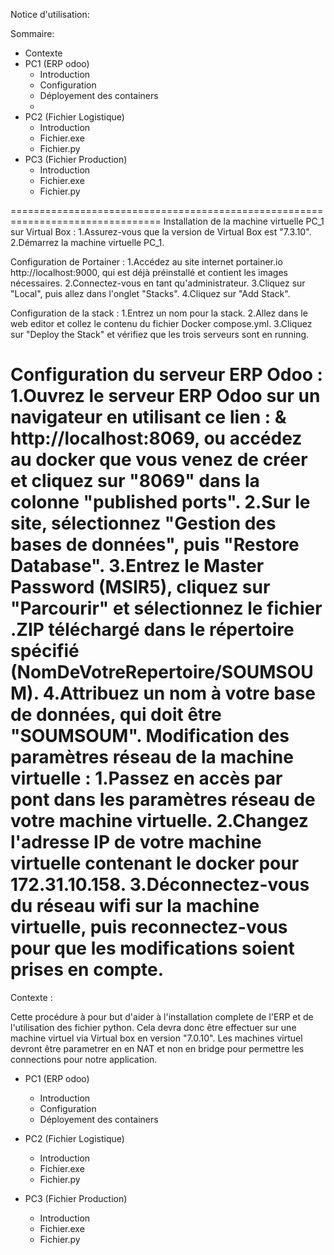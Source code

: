 Notice d'utilisation:

Sommaire:
- Contexte
- PC1 (ERP odoo)
    - Introduction
    - Configuration
    - Déployement des containers
    - 
- PC2 (Fichier Logistique)
    - Introduction
    - Fichier.exe
    - Fichier.py
- PC3 (Fichier Production)
    - Introduction
    - Fichier.exe
    - Fichier.py

================================================================================
Installation de la machine virtuelle PC_1 sur Virtual Box :
    1.Assurez-vous que la version de Virtual Box est "7.3.10".
    2.Démarrez la machine virtuelle PC_1.
    
Configuration de Portainer :
    1.Accédez au site internet portainer.io http://localhost:9000, qui est déjà préinstallé et        contient les images nécessaires.
    2.Connectez-vous en tant qu'administrateur.
    3.Cliquez sur "Local", puis allez dans l'onglet "Stacks".
    4.Cliquez sur "Add Stack".
    
Configuration de la stack :
    1.Entrez un nom pour la stack.
    2.Allez dans le web editor et collez le contenu du fichier Docker compose.yml.
    3.Cliquez sur "Deploy the Stack" et vérifiez que les trois serveurs sont en running.
    
Configuration du serveur ERP Odoo :
    1.Ouvrez le serveur ERP Odoo sur un navigateur en utilisant ce lien : &                 
http://localhost:8069, ou accédez au docker que vous venez de créer et cliquez sur "8069" dans la colonne "published ports".
    2.Sur le site, sélectionnez "Gestion des bases de données", puis "Restore Database".
    3.Entrez le Master Password (MSIR5), cliquez sur "Parcourir" et sélectionnez le fichier 
     .ZIP téléchargé dans le répertoire spécifié (NomDeVotreRepertoire/SOUMSOUM).
    4.Attribuez un nom à votre base de données, qui doit être "SOUMSOUM".
Modification des paramètres réseau de la machine virtuelle :
    1.Passez en accès par pont dans les paramètres réseau de votre machine virtuelle.
    2.Changez l'adresse IP de votre machine virtuelle contenant le docker pour 172.31.10.158.
    3.Déconnectez-vous du réseau wifi sur la machine virtuelle, puis reconnectez-vous pour que 
     les modifications soient prises en compte.
================================================================================

Contexte :

Cette procédure à pour but d'aider à l'installation complete de l'ERP et de l'utilisation des fichier python.
Cela devra donc être effectuer sur une machine virtuel via Virtual box en version "7.0.10". Les machines virtuel devront être parametrer en en NAT et non en bridge pour permettre les connections pour notre application.

- PC1 (ERP odoo)
    - Introduction
    - Configuration
    - Déployement des containers


      
- PC2 (Fichier Logistique)
    - Introduction
    - Fichier.exe
    - Fichier.py
- PC3 (Fichier Production)
    - Introduction
    - Fichier.exe
    - Fichier.py
